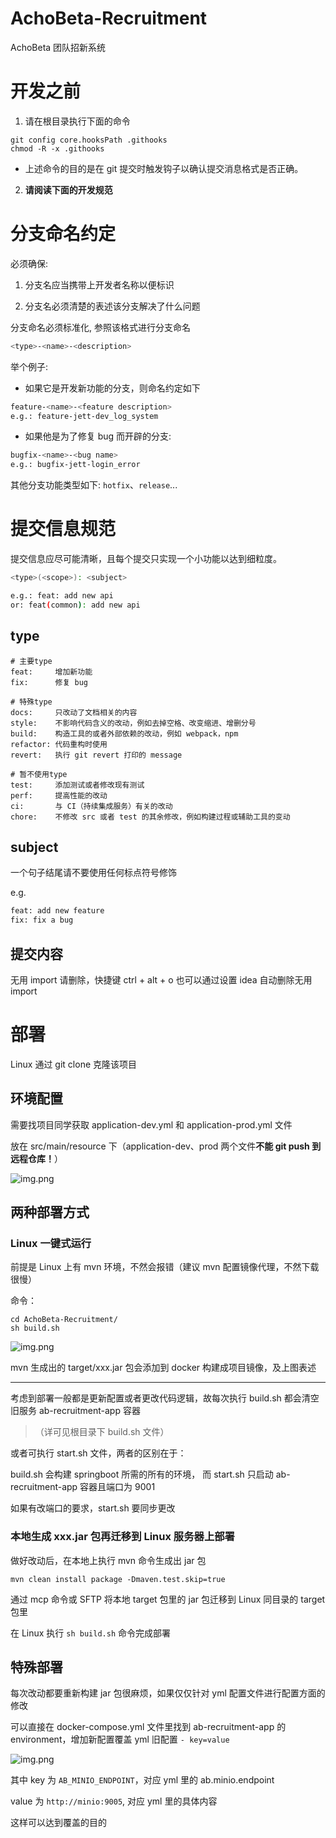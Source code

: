 # AchoBeta-Recruitment
AchoBeta 团队招新系统

# 开发之前

1. 请在根目录执行下面的命令

```shell
git config core.hooksPath .githooks 
chmod -R -x .githooks 
```

+ 上述命令的目的是在 git 提交时触发钩子以确认提交消息格式是否正确。

2. **请阅读下面的开发规范**

# 分支命名约定
必须确保:

1. 分支名应当携带上开发者名称以便标识

2. 分支名必须清楚的表述该分支解决了什么问题

分支命名必须标准化, 参照该格式进行分支命名
```bash
<type>-<name>-<description>
```
举个例子:
- 如果它是开发新功能的分支，则命名约定如下
```bash
feature-<name>-<feature description>
e.g.: feature-jett-dev_log_system
```

- 如果他是为了修复 bug 而开辟的分支:
```bash
bugfix-<name>-<bug name>
e.g.: bugfix-jett-login_error
```
其他分支功能类型如下:
`hotfix`、`release`...


# 提交信息规范
提交信息应尽可能清晰，且每个提交只实现一个小功能以达到细粒度。

```bash
<type>(<scope>): <subject>

e.g.: feat: add new api
or: feat(common): add new api
```

## type

```text
# 主要type
feat:     增加新功能
fix:      修复 bug

# 特殊type
docs:     只改动了文档相关的内容
style:    不影响代码含义的改动，例如去掉空格、改变缩进、增删分号
build:    构造工具的或者外部依赖的改动，例如 webpack，npm
refactor: 代码重构时使用
revert:   执行 git revert 打印的 message

# 暂不使用type
test:     添加测试或者修改现有测试
perf:     提高性能的改动
ci:       与 CI（持续集成服务）有关的改动
chore:    不修改 src 或者 test 的其余修改，例如构建过程或辅助工具的变动
```

## subject

一个句子结尾请不要使用任何标点符号修饰

e.g.
```bash
feat: add new feature
fix: fix a bug
```

## 提交内容
无用 import 请删除，快捷键 ctrl + alt + o 也可以通过设置 idea 自动删除无用 import

# 部署

Linux 通过 git clone 克隆该项目

## 环境配置

需要找项目同学获取 application-dev.yml 和 application-prod.yml 文件

放在 src/main/resource 下（application-dev、prod 两个文件**不能 git push 到远程仓库！**）

![img.png](docs/image/resource-yml.png)

## 两种部署方式

### Linux 一键式运行

前提是 Linux 上有 mvn 环境，不然会报错（建议 mvn 配置镜像代理，不然下载很慢）

命令：

```shell
cd AchoBeta-Recruitment/
sh build.sh
```
![img.png](docs/image/build-ab-recruitment-app-docker.png)

mvn 生成出的 target/xxx.jar 包会添加到 docker 构建成项目镜像，及上图表述

---

考虑到部署一般都是更新配置或者更改代码逻辑，故每次执行 build.sh 都会清空旧服务 ab-recruitment-app 容器

> （详可见根目录下 build.sh 文件）

或者可执行 start.sh 文件，两者的区别在于：

build.sh 会构建 springboot 所需的所有的环境， 而 start.sh 只启动 ab-recruitment-app 容器且端口为 9001

如果有改端口的要求，start.sh 要同步更改

### 本地生成 xxx.jar 包再迁移到 Linux 服务器上部署

做好改动后，在本地上执行 mvn 命令生成出 jar 包

```shell
mvn clean install package -Dmaven.test.skip=true
```

通过 mcp 命令或 SFTP 将本地 target 包里的 jar 包迁移到 Linux 同目录的 target 包里

在 Linux 执行 `sh build.sh` 命令完成部署

## 特殊部署

每次改动都要重新构建 jar 包很麻烦，如果仅仅针对 yml 配置文件进行配置方面的修改

可以直接在 docker-compose.yml 文件里找到 ab-recruitment-app 的 environment，增加新配置覆盖 yml 旧配置 `- key=value`

![img.png](docs/image/over-resource-uml.png)

其中 key 为 `AB_MINIO_ENDPOINT`，对应 yml 里的 ab.minio.endpoint

value 为 `http://minio:9005`, 对应 yml 里的具体内容

这样可以达到覆盖的目的